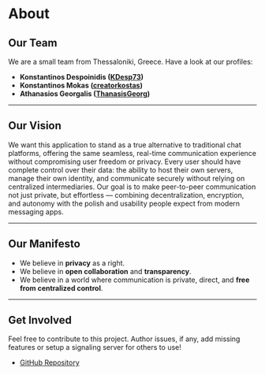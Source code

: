 # About

## Our Team

We are a small team from Thessaloniki, Greece. Have a look at our profiles:

- **Konstantinos Despoinidis ([KDesp73](https://github.com/KDesp73))**
- **Konstantinos Mokas ([creatorkostas](https://github.com/creatorkostas))**
- **Athanasios Georgalis ([ThanasisGeorg](https://github.com/ThanasisGeorg))**

---

## Our Vision

We want this application to stand as a true alternative to traditional chat platforms, offering the same seamless, real-time communication experience without compromising user freedom or privacy. Every user should have complete control over their data: the ability to host their own servers, manage their own identity, and communicate securely without relying on centralized intermediaries. Our goal is to make peer-to-peer communication not just private, but effortless — combining decentralization, encryption, and autonomy with the polish and usability people expect from modern messaging apps.

---

## Our Manifesto

- We believe in **privacy** as a right.
- We believe in **open collaboration** and **transparency**.  
- We believe in a world where communication is private, direct, and **free from centralized control**.

---

## Get Involved

Feel free to contribute to this project. Author issues, if any, add missing features or setup a signaling server for others to use!

- [GitHub Repository](https://github.com/amplify-studios/p2p-chat)

